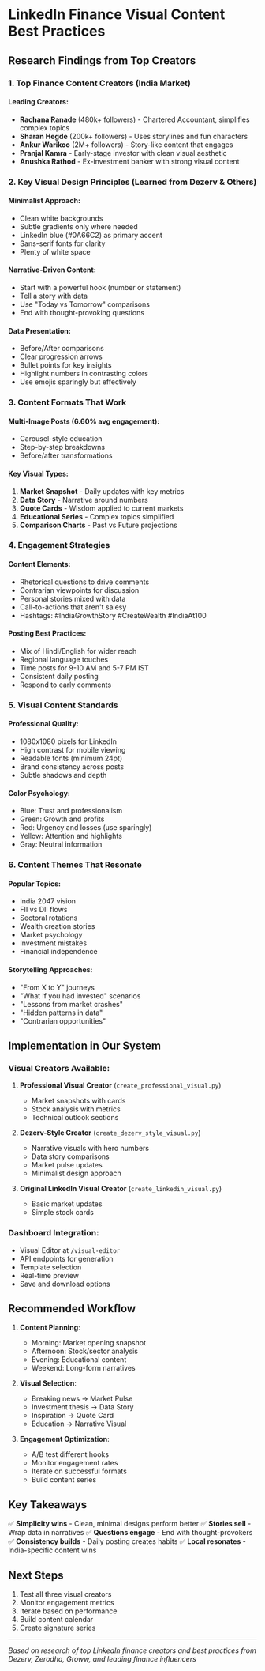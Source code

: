 # LinkedIn Finance Visual Content Best Practices

## Research Findings from Top Creators

### 1. **Top Finance Content Creators (India Market)**

#### Leading Creators:
- **Rachana Ranade** (480k+ followers) - Chartered Accountant, simplifies complex topics
- **Sharan Hegde** (200k+ followers) - Uses storylines and fun characters
- **Ankur Warikoo** (2M+ followers) - Story-like content that engages
- **Pranjal Kamra** - Early-stage investor with clean visual aesthetic
- **Anushka Rathod** - Ex-investment banker with strong visual content

### 2. **Key Visual Design Principles (Learned from Dezerv & Others)**

#### Minimalist Approach:
- Clean white backgrounds
- Subtle gradients only where needed
- LinkedIn blue (#0A66C2) as primary accent
- Sans-serif fonts for clarity
- Plenty of white space

#### Narrative-Driven Content:
- Start with a powerful hook (number or statement)
- Tell a story with data
- Use "Today vs Tomorrow" comparisons
- End with thought-provoking questions

#### Data Presentation:
- Before/After comparisons
- Clear progression arrows
- Bullet points for key insights
- Highlight numbers in contrasting colors
- Use emojis sparingly but effectively

### 3. **Content Formats That Work**

#### Multi-Image Posts (6.60% avg engagement):
- Carousel-style education
- Step-by-step breakdowns
- Before/after transformations

#### Key Visual Types:
1. **Market Snapshot** - Daily updates with key metrics
2. **Data Story** - Narrative around numbers
3. **Quote Cards** - Wisdom applied to current markets
4. **Educational Series** - Complex topics simplified
5. **Comparison Charts** - Past vs Future projections

### 4. **Engagement Strategies**

#### Content Elements:
- Rhetorical questions to drive comments
- Contrarian viewpoints for discussion
- Personal stories mixed with data
- Call-to-actions that aren't salesy
- Hashtags: #IndiaGrowthStory #CreateWealth #IndiaAt100

#### Posting Best Practices:
- Mix of Hindi/English for wider reach
- Regional language touches
- Time posts for 9-10 AM and 5-7 PM IST
- Consistent daily posting
- Respond to early comments

### 5. **Visual Content Standards**

#### Professional Quality:
- 1080x1080 pixels for LinkedIn
- High contrast for mobile viewing
- Readable fonts (minimum 24pt)
- Brand consistency across posts
- Subtle shadows and depth

#### Color Psychology:
- Blue: Trust and professionalism
- Green: Growth and profits
- Red: Urgency and losses (use sparingly)
- Yellow: Attention and highlights
- Gray: Neutral information

### 6. **Content Themes That Resonate**

#### Popular Topics:
- India 2047 vision
- FII vs DII flows
- Sectoral rotations
- Wealth creation stories
- Market psychology
- Investment mistakes
- Financial independence

#### Storytelling Approaches:
- "From X to Y" journeys
- "What if you had invested" scenarios
- "Lessons from market crashes"
- "Hidden patterns in data"
- "Contrarian opportunities"

## Implementation in Our System

### Visual Creators Available:
1. **Professional Visual Creator** (`create_professional_visual.py`)
   - Market snapshots with cards
   - Stock analysis with metrics
   - Technical outlook sections

2. **Dezerv-Style Creator** (`create_dezerv_style_visual.py`)
   - Narrative visuals with hero numbers
   - Data story comparisons
   - Market pulse updates
   - Minimalist design approach

3. **Original LinkedIn Visual Creator** (`create_linkedin_visual.py`)
   - Basic market updates
   - Simple stock cards

### Dashboard Integration:
- Visual Editor at `/visual-editor`
- API endpoints for generation
- Template selection
- Real-time preview
- Save and download options

## Recommended Workflow

1. **Content Planning**:
   - Morning: Market opening snapshot
   - Afternoon: Stock/sector analysis
   - Evening: Educational content
   - Weekend: Long-form narratives

2. **Visual Selection**:
   - Breaking news → Market Pulse
   - Investment thesis → Data Story
   - Inspiration → Quote Card
   - Education → Narrative Visual

3. **Engagement Optimization**:
   - A/B test different hooks
   - Monitor engagement rates
   - Iterate on successful formats
   - Build content series

## Key Takeaways

✅ **Simplicity wins** - Clean, minimal designs perform better
✅ **Stories sell** - Wrap data in narratives
✅ **Questions engage** - End with thought-provokers
✅ **Consistency builds** - Daily posting creates habits
✅ **Local resonates** - India-specific content wins

## Next Steps

1. Test all three visual creators
2. Monitor engagement metrics
3. Iterate based on performance
4. Build content calendar
5. Create signature series

---

*Based on research of top LinkedIn finance creators and best practices from Dezerv, Zerodha, Groww, and leading finance influencers*